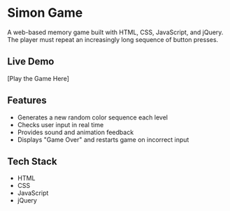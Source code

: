 # Simon Game

A web-based memory game built with HTML, CSS, JavaScript, and jQuery.  
The player must repeat an increasingly long sequence of button presses.

## Live Demo

[Play the Game Here]

## Features

- Generates a new random color sequence each level
- Checks user input in real time
- Provides sound and animation feedback
- Displays "Game Over" and restarts game on incorrect input

## Tech Stack

- HTML
- CSS
- JavaScript
- jQuery
